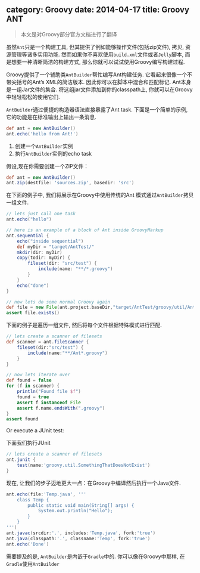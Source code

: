 category: Groovy
date: 2014-04-17
title: Groovy ANT
---
> 本文是对Groovy部分官方文档进行了翻译

虽然`Ant`只是一个构建工具, 但其提供了例如能够操作文件(包括zip文件), 拷贝, 资源管理等诸多实用功能. 然而如果你不喜欢使用`build.xml`文件或者`Jelly`脚本, 而是想要一种清晰简洁的构建方式, 那么你就可以试试使用Groovy编写构建过程.

Groovy提供了一个辅助类`AntBuilder`帮忙编写Ant构建任务. 它看起来很像一个不带尖括号的Ant’s XML的简洁版本. 因此你可以在脚本中混合和匹配标记. Ant本身是一组Jar文件的集合. 将这组jar文件添加到你的classpath上, 你就可以在Groovy中轻轻松松的使用它们.

`AntBuilder`通过便捷的构造器语法直接暴露了Ant task. 下面是一个简单的示例, 它的功能是在标准输出上输出一条消息.
```groovy
def ant = new AntBuilder()          
ant.echo('hello from Ant!')        
```

1. 创建一个`AntBuilder`实例
2. 执行`AntBuilder`实例的echo task

假设,现在你需要创建一个ZIP文件：
```groovy
def ant = new AntBuilder()
ant.zip(destfile: 'sources.zip', basedir: 'src')
```

在下面的例子中, 我们将展示在Groovy中使用传统的Ant 模式通过`AntBuilder`拷贝一组文件.
```groovy
// lets just call one task
ant.echo("hello")

// here is an example of a block of Ant inside GroovyMarkup
ant.sequential {
    echo("inside sequential")
    def myDir = "target/AntTest/"
    mkdir(dir: myDir)
    copy(todir: myDir) {
        fileset(dir: "src/test") {
            include(name: "**/*.groovy")
        }
    }
    echo("done")
}

// now lets do some normal Groovy again
def file = new File(ant.project.baseDir,"target/AntTest/groovy/util/AntTest.groovy")
assert file.exists()
```

下面的例子是遍历一组文件, 然后将每个文件根据特殊模式进行匹配.
```groovy
// lets create a scanner of filesets
def scanner = ant.fileScanner {
    fileset(dir:"src/test") {
        include(name:"**/Ant*.groovy")
    }
}

// now lets iterate over
def found = false
for (f in scanner) {
    println("Found file $f")
    found = true
    assert f instanceof File
    assert f.name.endsWith(".groovy")
}
assert found
```

Or execute a JUnit test:

下面我们执行JUnit
```groovy
// lets create a scanner of filesets
ant.junit {
    test(name:'groovy.util.SomethingThatDoesNotExist')
}
```

现在, 让我们的步子迈地更大一点：在Groovy中编译然后执行一个Java文件.
```groovy
ant.echo(file:'Temp.java', '''
    class Temp {
        public static void main(String[] args) {
            System.out.println("Hello");
        }
    }
''')
ant.javac(srcdir:'.', includes:'Temp.java', fork:'true')
ant.java(classpath:'.', classname:'Temp', fork:'true')
ant.echo('Done')
```

需要提及的是, `AntBuilder`是内嵌于`Gradle`中的. 你可以像在Groovy中那样, 在`Gradle`使用`AntBuilder`